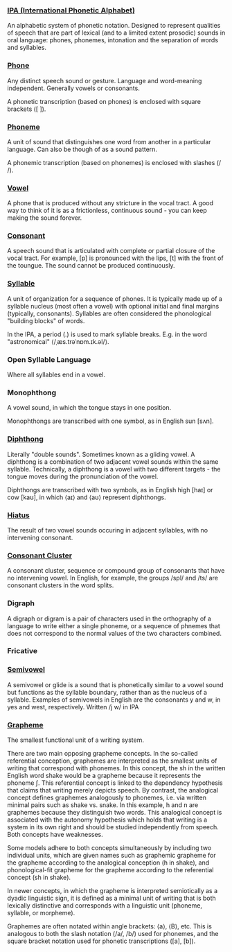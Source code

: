 ### [IPA (International Phonetic Alphabet)](https://en.wikipedia.org/wiki/International_Phonetic_Alphabet)

An alphabetic system of phonetic notation. Designed to represent qualities of speech that are part of lexical (and to a limited extent prosodic) sounds in oral language: phones, phonemes, intonation and the separation of words and syllables.

### [Phone](https://en.wikipedia.org/wiki/Phone_(phonetics))

Any distinct speech sound or gesture. Language and word-meaning independent. Generally vowels or consonants.

A phonetic transcription (based on phones) is enclosed with square brackets ([ ]).

### [Phoneme](https://en.wikipedia.org/wiki/Phoneme)

A unit of sound that distinguishes one word from another in a particular language. Can also be though of as a sound pattern.

A phonemic transcription (based on phonemes) is enclosed with slashes (/ /).

### [Vowel](https://en.wikipedia.org/wiki/Vowel)

A phone that is produced without any stricture in the vocal tract. A good way to think of it is as a frictionless, continuous sound - you can keep making the sound forever.

### [Consonant](https://en.wikipedia.org/wiki/Consonant)

A speech sound that is articulated with complete or partial closure of the vocal tract. For example, \[p\] is  pronounced with the lips, \[t\] with the front of the toungue. The sound cannot be produced continuously.

### [Syllable](https://en.wikipedia.org/wiki/Syllable)

A unit of organization for a sequence of phones. It is typically made up of a syllable nucleus (most often a vowel) with optional initial and final margins (typically, consonants). Syllables are often considered the phonological "building blocks" of words.

In the IPA, a period (.) is used to mark syllable breaks. E.g. in the word "astronomical" ⟨/ˌæs.trəˈnɒm.ɪk.əl/⟩.

### Open Syllable Language

Where all syllables end in a vowel.

### Monophthong

A vowel sound, in which the tongue stays in one position.

Monophthongs are transcribed with one symbol, as in English sun [sʌn].

### [Diphthong](https://en.wikipedia.org/wiki/Diphthong)

Literally "double sounds". Sometimes known as a gliding vowel. A diphthong is a combination of two adjacent vowel sounds within the same syllable. Technically, a diphthong is a vowel with two different targets - the tongue moves during the pronunciation of the vowel.

Diphthongs are transcribed with two symbols, as in English high [haɪ] or cow [kaʊ], in which ⟨aɪ⟩ and ⟨aʊ⟩ represent diphthongs.

### [Hiatus](https://en.wikipedia.org/wiki/Hiatus_(linguistics))

The result of two vowel sounds occuring in adjacent syllables, with no intervening consonant.

### [Consonant Cluster](https://en.wikipedia.org/wiki/Consonant_cluster)

A consonant cluster, sequence or compound group of consonants that have no intervening vowel. In English, for example, the groups /spl/ and /ts/ are consonant clusters in the word splits.

### Digraph

A digraph or digram is a pair of characters used in the orthography of a language to write either a single phoneme, or a sequence of phnemes that does not correspond to the normal values of the two characters combined.

### Fricative

### [Semivowel](https://en.wikipedia.org/wiki/Semivowel)

A semivowel or glide is a sound that is phonetically similar to a vowel sound but functions as the syllable boundary, rather than as the nucleus of a syllable. Examples of semivowels in English are the consonants y and w, in yes and west, respectively. Written /j w/ in IPA

### [Grapheme](https://en.wikipedia.org/wiki/Grapheme)

The smallest functional unit of a writing system.

There are two main opposing grapheme concepts. In the so-called referential conception, graphemes are interpreted as the smallest units of writing that correspond with phonemes. In this concept, the sh in the written English word shake would be a grapheme because it represents the phoneme ʃ. This referential concept is linked to the dependency hypothesis that claims that writing merely depicts speech. By contrast, the analogical concept defines graphemes analogously to phonemes, i.e. via written minimal pairs such as shake vs. snake. In this example, h and n are graphemes because they distinguish two words. This analogical concept is associated with the autonomy hypothesis which holds that writing is a system in its own right and should be studied independently from speech. Both concepts have weaknesses.

Some models adhere to both concepts simultaneously by including two individual units, which are given names such as graphemic grapheme for the grapheme according to the analogical conception (h in shake), and phonological-fit grapheme for the grapheme according to the referential concept (sh in shake).

In newer concepts, in which the grapheme is interpreted semiotically as a dyadic linguistic sign, it is defined as a minimal unit of writing that is both lexically distinctive and corresponds with a linguistic unit (phoneme, syllable, or morpheme).

Graphemes are often notated within angle brackets: ⟨a⟩, ⟨B⟩, etc. This is analogous to both the slash notation (/a/, /b/) used for phonemes, and the square bracket notation used for phonetic transcriptions ([a], [b]).